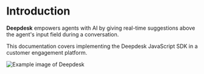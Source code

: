 # Introduction

**Deepdesk** empowers agents with AI by giving real-time suggestions above the agent's input field during a conversation.

This documentation covers implementing the Deepdesk JavaScript SDK in a customer engagement platform.

![Example image of Deepdesk](/example.png)